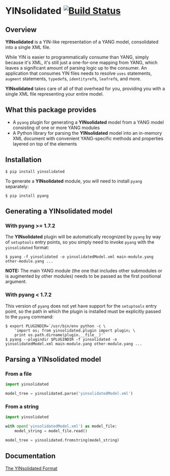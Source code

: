 # YINsolidated [![Build Status](https://travis-ci.org/128technology/yinsolidated.svg?branch=master)](https://travis-ci.org/128technology/yinsolidated)

## Overview
**YINsolidated** is a YIN-like representation of a YANG model, consolidated into a single XML file.

While YIN is easier to programmatically consume than YANG, simply because it's XML, it's still just a one-for-one mapping from YANG, which leaves a significant amount of parsing logic up to the consumer. An application that consumes YIN files needs to resolve `uses` statements, `augment` statements, `typedef`s, `identityref`s, `leafref`s, and more.

**YINsolidated** takes care of all of that overhead for you, providing you with a single XML file representing your entire model.

## What this package provides
* A `pyang` plugin for generating a **YINsolidated** model from a YANG model consisting of one or more YANG modules
* A Python library for parsing the **YINsolidated** model into an in-memory XML document with convenient YANG-specific methods and properties layered on top of the elements

## Installation
```
$ pip install yinsolidated
```
To generate a **YINsolidated** module, you will need to install `pyang` separately:
```
$ pip install pyang
```

## Generating a YINsolidated model
### With pyang >= 1.7.2
The **YINsolidated** plugin will be automatically recognized by `pyang` by way of `setuptools` entry points, so you simply need to invoke `pyang` with the `yinsolidated` format:
```
$ pyang -f yinsolidated -o yinsolidatedModel.xml main-module.yang other-module.yang ...
```
**NOTE:** The main YANG module (the one that includes other submodules or is augmented by other modules) needs to be passed as the first positional argument.
### With pyang < 1.7.2
This version of `pyang` does not yet have support for the `setuptools` entry point, so the path in which the plugin is installed must be explicitly passed to the `pyang` command:
```
$ export PLUGINDIR=`/usr/bin/env python -c \
    'import os; from yinsolidated.plugin import plugin; \
    print os.path.dirname(plugin.__file__)'`
$ pyang --plugindir $PLUGINDIR -f yinsolidated -o yinsolidatedModel.xml main-module.yang other-module.yang ...
```

## Parsing a YINsolidated model
### From a file
```python
import yinsolidated

model_tree = yinsolidated.parse('yinsolidatedModel.xml')
```
### From a string
```python
import yinsolidated

with open('yinsolidatedModel.xml') as model_file:
    model_string = model_file.read()

model_tree = yinsolidated.fromstring(model_string)
```

## Documentation
[The YINsolidated Format](docs/Format.md)
